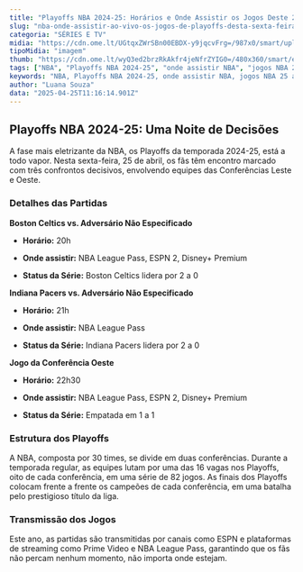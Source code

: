 ```yaml
---
title: "Playoffs NBA 2024-25: Horários e Onde Assistir os Jogos Deste 25 de Abril"
slug: "nba-onde-assistir-ao-vivo-os-jogos-de-playoffs-desta-sexta-feira-2504"
categoria: "SÉRIES E TV"
midia: "https://cdn.ome.lt/UGtqxZWrSBn00EBDX-y9jqcvFrg=/987x0/smart/uploads/conteudo/fotos/playoffs-nba-luka-doncic-25-04.jpg"
tipoMidia: "imagem"
thumb: "https://cdn.ome.lt/wyQ3ed2brzRkAkfr4jeNfrZYIG0=/480x360/smart/extras/conteudos/playoffs-nba-luka-doncic-25-04-peq.jpg"
tags: ["NBA", "Playoffs NBA 2024-25", "onde assistir NBA", "jogos NBA 25 abril", "ESPN", "NBA League Pass", "Disney+ Premium"]
keywords: "NBA, Playoffs NBA 2024-25, onde assistir NBA, jogos NBA 25 abril, ESPN, NBA League Pass, Disney+ Premium"
author: "Luana Souza"
data: "2025-04-25T11:16:14.901Z"
---
```


## Playoffs NBA 2024-25: Uma Noite de Decisões

A fase mais eletrizante da NBA, os Playoffs da temporada 2024-25, está a todo vapor. Nesta sexta-feira, 25 de abril, os fãs têm encontro marcado com três confrontos decisivos, envolvendo equipes das Conferências Leste e Oeste.

### Detalhes das Partidas

**Boston Celtics vs. Adversário Não Especificado**

- **Horário:** 20h

- **Onde assistir:** NBA League Pass, ESPN 2, Disney+ Premium

- **Status da Série:** Boston Celtics lidera por 2 a 0

**Indiana Pacers vs. Adversário Não Especificado**

- **Horário:** 21h

- **Onde assistir:** NBA League Pass

- **Status da Série:** Indiana Pacers lidera por 2 a 0

**Jogo da Conferência Oeste**

- **Horário:** 22h30

- **Onde assistir:** NBA League Pass, ESPN 2, Disney+ Premium

- **Status da Série:** Empatada em 1 a 1

### Estrutura dos Playoffs

A NBA, composta por 30 times, se divide em duas conferências. Durante a temporada regular, as equipes lutam por uma das 16 vagas nos Playoffs, oito de cada conferência, em uma série de 82 jogos. As finais dos Playoffs colocam frente a frente os campeões de cada conferência, em uma batalha pelo prestigioso título da liga.

### Transmissão dos Jogos

Este ano, as partidas são transmitidas por canais como ESPN e plataformas de streaming como Prime Video e NBA League Pass, garantindo que os fãs não percam nenhum momento, não importa onde estejam.